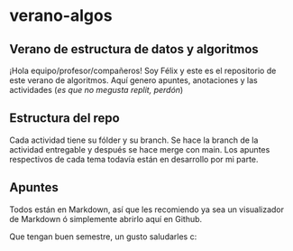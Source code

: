 # verano-algos

Verano de estructura de datos y algoritmos
-----

¡Hola equipo/profesor/compañeros!
Soy Félix y este es el repositorio de este verano de algoritmos. 
Aquí genero apuntes, anotaciones y las actividades (*es que no megusta replit, perdón*)

## Estructura del repo
Cada actividad tiene su fólder y su branch. Se hace la branch de la actividad entregable y después se hace merge con main.
Los apuntes respectivos de cada tema todavía están en desarrollo por mi parte.

## Apuntes
Todos están en Markdown, así que les recomiendo ya sea un visualizador de Markdown ó simplemente abrirlo aquí en Github.

Que tengan buen semestre, un gusto saludarles c:
